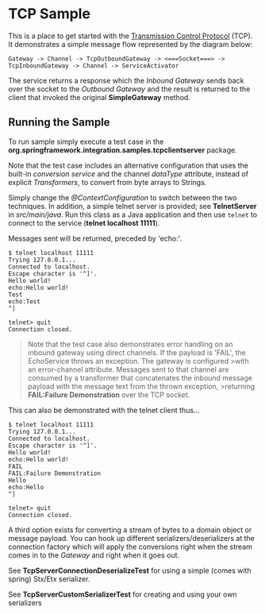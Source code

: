 TCP Sample
==========

This is a place to get started with the [Transmission Control Protocol][] (TCP). It demonstrates a simple message flow represented by the diagram below:

    Gateway -> Channel -> TcpOutboundGateway -> <===Socket===> -> TcpInboundGateway -> Channel -> ServiceActivator

The service returns a response which the *Inbound Gateway* sends back over the socket to the *Outbound Gateway* and the result is returned to the client that invoked the original **SimpleGateway** method. 

## Running the Sample

To run sample simply execute a test case in the **org.springframework.integration.samples.tcpclientserver** package.

Note that the test case includes an alternative configuration that uses the built-in *conversion service* and the channel *dataType* attribute, instead of explicit *Transformers*, to convert from byte arrays to Strings.

Simply change the *@ContextConfiguration* to switch between the two techniques. In addition, a simple telnet server is provided; see **TelnetServer** in *src/main/java*. Run this class as a Java application and then use `telnet` to connect to the service (**telnet localhost 11111**). 

Messages sent will be returned, preceded by 'echo:'.

	$ telnet localhost 11111
	Trying 127.0.0.1...
	Connected to localhost.
	Escape character is '^]'.
	Hello world!
	echo:Hello world!
	Test
	echo:Test
	^]

	telnet> quit
	Connection closed.

>Note that the test case also demonstrates error handling on an inbound gateway using direct channels. If the payload is 'FAIL', the EchoService throws an exception. The gateway is configured >with an error-channel attribute. Messages sent to that channel are consumed by a transformer that concatenates the inbound message payload with the message text from the thrown exception, >returning **FAIL:Failure Demonstration** over the TCP socket.

This can also be demonstrated with the telnet client thus...

	$ telnet localhost 11111
	Trying 127.0.0.1...
	Connected to localhost.
	Escape character is '^]'.
	Hello world!
	echo:Hello world!
	FAIL
	FAIL:Failure Demonstration
	Hello
	echo:Hello
	^]
	
	telnet> quit
	Connection closed.

A third option exists for converting a stream of bytes to a domain object or message payload. You can hook up different serializers/deserializers at the connection factory which will apply the conversions right when the stream comes in to the *Gateway* and right when it goes out.

See **TcpServerConnectionDeserializeTest** for using a simple (comes with spring) Stx/Etx serializer.

See **TcpServerCustomSerializerTest** for creating and using your own serializers

[Transmission Control Protocol]: http://en.wikipedia.org/wiki/Transmission_Control_Protocol